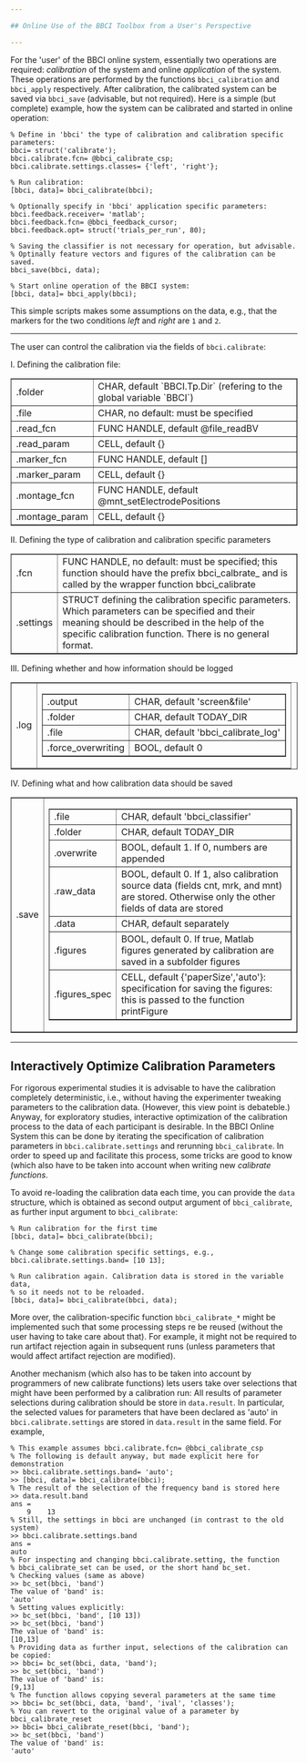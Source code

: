 ```yaml
---

## Online Use of the BBCI Toolbox from a User's Perspective

---
```


For the 'user' of the BBCI online system, essentially two operations
are required: *calibration* of the system and online *application* of
the system. These operations are performed by the functions `bbci_calibration` and `bbci_apply` respectively.
After calibration, the calibrated system can be saved via `bbci_save` (advisable, but not required).
Here is a simple (but complete) example, how the system can be calibrated and started in online operation:

```
% Define in 'bbci' the type of calibration and calibration specific parameters:
bbci= struct('calibrate');
bbci.calibrate.fcn= @bbci_calibrate_csp;
bbci.calibrate.settings.classes= {'left', 'right'};

% Run calibration:
[bbci, data]= bbci_calibrate(bbci);

% Optionally specify in 'bbci' application specific parameters:
bbci.feedback.receiver= 'matlab';
bbci.feedback.fcn= @bbci_feedback_cursor;
bbci.feedback.opt= struct('trials_per_run', 80);

% Saving the classifier is not necessary for operation, but advisable.
% Optinally feature vectors and figures of the calibration can be saved.
bbci_save(bbci, data);

% Start online operation of the BBCI system:
[bbci, data]= bbci_apply(bbci);
```

This simple scripts makes some assumptions on the data, e.g., that the markers for the two conditions _left_ and _right_ are `1` and `2`.

---

The user can control the calibration via the fields of
`bbci.calibrate`:

I. Defining the calibration file:

<table border="1" > <tr> <td> .folder </td><td> CHAR, default `BBCI.Tp.Dir` (refering to the global variable `BBCI`)</td></tr>
<tr> <td> .file </td><td> CHAR, no default: must be specified </td></tr>
<tr> <td> .read_fcn </td><td> FUNC HANDLE, default @file_readBV </td></tr>
<tr> <td> .read_param </td><td> CELL, default {} </td></tr>
<tr> <td> .marker_fcn </td><td> FUNC HANDLE, default [] </td></tr>
<tr> <td> .marker_param </td><td> CELL, default {} </td></tr>
<tr> <td> .montage_fcn </td><td> FUNC HANDLE, default @mnt_setElectrodePositions </td></tr>
<tr> <td> .montage_param </td><td> CELL, default {} </td> </tr>
</table>

II. Defining the type of calibration and calibration specific
parameters

<table border="1" > <tr> <td>.fcn </td><td> FUNC HANDLE, no default: must be specified; this function should have the 
prefix bbci_calbrate_ and is called by the wrapper
function bbci_calibrate </td></tr>
<tr> <td> .settings </td><td> STRUCT defining the calibration specific parameters. Which parameters
can be specified and their meaning should be described in the help of the specific calibration function. There is no general format. </td> </tr>
</table>

III. Defining whether and how information should be logged


<table border="1" > <tr> <td>.log </td><td>
<table border="1" >
<tr> <td> .output </td><td> CHAR, default 'screen&file' </td></tr>
<tr> <td> .folder </td><td> CHAR, default TODAY_DIR </td></tr>
<tr> <td> .file </td><td> CHAR, default 'bbci_calibrate_log' </td></tr>
<tr> <td> .force_overwriting </td><td> BOOL, default 0 </td></tr>
</table> </td> </tr>
</table>

IV. Defining what and how calibration data should be saved

<table border="1" f> <tr> <td> .save </td><td>
<table border="1" f>
<tr> <td> .file </td><td> CHAR, default 'bbci_classifier' </td></tr>
<tr> <td> .folder </td><td> CHAR, default TODAY_DIR </td></tr>
<tr> <td> .overwrite </td><td> BOOL, default 1. If 0, numbers are appended </td></tr>
<tr> <td> .raw_data </td><td> BOOL, default 0. If 1, also calibration source
data (fields cnt, mrk, and mnt) are stored. Otherwise only the other fields of data are
stored </td></tr>
<tr> <td> .data </td><td> CHAR, default separately </td></tr>
<tr> <td> .figures </td><td> BOOL, default 0. If true, Matlab figures generated by
calibration are saved in a subfolder figures </td></tr>
<tr> <td> .figures_spec </td><td> CELL, default {'paperSize','auto'}: specification for
saving the figures: this is passed to the function printFigure </td> </tr>
</table> </td></tr>
</table>

---

## Interactively Optimize Calibration Parameters

For rigorous experimental studies it is advisable to have the
calibration completely deterministic, i.e., without having the
experimenter tweaking parameters to the calibration data. (However, this
view point is debateble.) Anyway, for exploratory studies, interactive
optimization of the calibration process to the data of each participant
is desirable. In the BBCI Online System this can be done by iterating
the specification of calibration parameters in
`bbci.calibrate.settings` and rerunning
`bbci_calibrate`. In order to speed up and facilitate this
process, some tricks are good to know (which also have to be taken into
account when writing new *calibrate functions*.

To avoid re-loading the calibration data each time, you can provide the
`data` structure, which is obtained as second output argument
of `bbci_calibrate`, as further input argument to
`bbci_calibrate`:

```
% Run calibration for the first time
[bbci, data]= bbci_calibrate(bbci);

% Change some calibration specific settings, e.g.,
bbci.calibrate.settings.band= [10 13];

% Run calibration again. Calibration data is stored in the variable data,
% so it needs not to be reloaded.
[bbci, data]= bbci_calibrate(bbci, data);
```

More over, the calibration-specific function
`bbci_calibrate_*` might be implemented such that some
processing steps re be reused (without the user having to take care
about that). For example, it might not be required to run artifact
rejection again in subsequent runs (unless parameters that would affect
artifact rejection are modified).

Another mechanism (which also has to be taken into account by
programmers of new calibrate functions) lets users take over selections
that might have been performed by a calibration run: All results of
parameter selections during calibration should be store in
`data.result`. In particular, the selected values for
parameters that have been declared as 'auto' in
`bbci.calibrate.settings` are stored in
`data.result` in the same field. For example,

```
% This example assumes bbci.calibrate.fcn= @bbci_calibrate_csp
% The following is default anyway, but made explicit here for demonstration
>> bbci.calibrate.settings.band= 'auto';
>> [bbci, data]= bbci_calibrate(bbci);
% The result of the selection of the frequency band is stored here
>> data.result.band
ans =
    9	 13
% Still, the settings in bbci are unchanged (in contrast to the old system)
>> bbci.calibrate.settings.band
ans =
auto
% For inspecting and changing bbci.calibrate.setting, the function
% bbci_calibrate_set can be used, or the short hand bc_set.
% Checking values (same as above)
>> bc_set(bbci, 'band')
The value of 'band' is:
'auto'
% Setting values explicitly:
>> bc_set(bbci, 'band', [10 13])
>> bc_set(bbci, 'band')
The value of 'band' is:
[10,13]
% Providing data as further input, selections of the calibration can be copied:
>> bbci= bc_set(bbci, data, 'band');
>> bc_set(bbci, 'band')
The value of 'band' is:
[9,13]
% The function allows copying several parameters at the same time
>> bbci= bc_set(bbci, data, 'band', 'ival', 'classes');
% You can revert to the original value of a parameter by bbci_calibrate_reset
>> bbci= bbci_calibrate_reset(bbci, 'band');
>> bc_set(bbci, 'band')
The value of 'band' is:
'auto'
```
